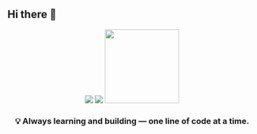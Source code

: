 ## Hi there 👋
<div align="center">

  <img src="https://github-readme-stats.vercel.app/api/top-langs?username=brunoslalmeida"  />
<a href="https://git.io/streak-stats"><img src="https://git-hub-streak-stats.vercel.app?user=brunoslalmeida" /></a>
  <img src="https://github-profile-trophy.vercel.app?username=brunoslalmeida&column=6&row=1&margin-w=1&margin-h=8&no-bg=false&no-frame=true&order=4" height="150"  />
</div>


###

<h3 align="center">💡 Always learning and building — one line of code at a time.</h3>
<br/>


